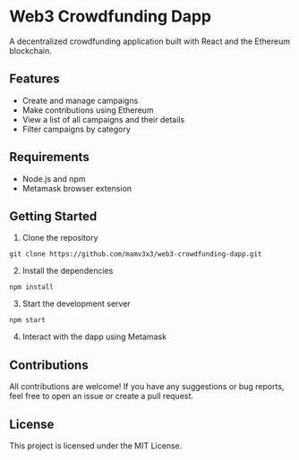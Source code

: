 # Web3 Crowdfunding Dapp

A decentralized crowdfunding application built with React and the Ethereum blockchain.

## Features

- Create and manage campaigns
- Make contributions using Ethereum
- View a list of all campaigns and their details
- Filter campaigns by category

## Requirements

- Node.js and npm
- Metamask browser extension

## Getting Started

1. Clone the repository
```
git clone https://github.com/mamv3x3/web3-crowdfunding-dapp.git
```
2. Install the dependencies
```
npm install
```
3. Start the development server
```
npm start
```
4. Interact with the dapp using Metamask

## Contributions

All contributions are welcome! If you have any suggestions or bug reports, feel free to open an issue or create a pull request.

## License

This project is licensed under the MIT License.
